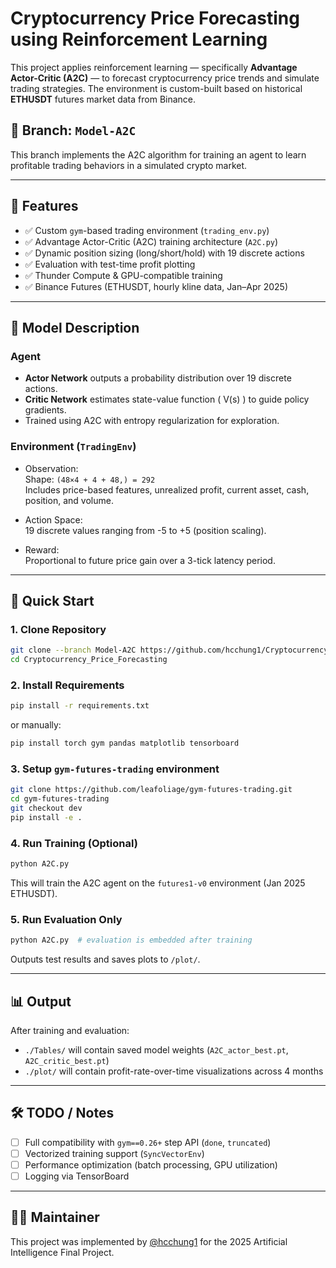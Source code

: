 # Cryptocurrency Price Forecasting using Reinforcement Learning

This project applies reinforcement learning — specifically **Advantage Actor-Critic (A2C)** — to forecast cryptocurrency price trends and simulate trading strategies. The environment is custom-built based on historical **ETHUSDT** futures market data from Binance.

## 📁 Branch: `Model-A2C`
This branch implements the A2C algorithm for training an agent to learn profitable trading behaviors in a simulated crypto market.

---

## 📌 Features

- ✅ Custom `gym`-based trading environment (`trading_env.py`)
- ✅ Advantage Actor-Critic (A2C) training architecture (`A2C.py`)
- ✅ Dynamic position sizing (long/short/hold) with 19 discrete actions
- ✅ Evaluation with test-time profit plotting
- ✅ Thunder Compute & GPU-compatible training
- ✅ Binance Futures (ETHUSDT, hourly kline data, Jan–Apr 2025)

---

## 🧠 Model Description

### Agent
- **Actor Network** outputs a probability distribution over 19 discrete actions.
- **Critic Network** estimates state-value function \( V(s) \) to guide policy gradients.
- Trained using A2C with entropy regularization for exploration.

### Environment (`TradingEnv`)
- Observation:  
  Shape: `(48×4 + 4 + 48,) = 292`  
  Includes price-based features, unrealized profit, current asset, cash, position, and volume.

- Action Space:  
  19 discrete values ranging from -5 to +5 (position scaling).

- Reward:  
  Proportional to future price gain over a 3-tick latency period.

---

## 🚀 Quick Start

### 1. Clone Repository

```bash
git clone --branch Model-A2C https://github.com/hcchung1/Cryptocurrency_Price_Forecasting.git
cd Cryptocurrency_Price_Forecasting
````

### 2. Install Requirements

```bash
pip install -r requirements.txt
```

or manually:

```bash
pip install torch gym pandas matplotlib tensorboard
```

### 3. Setup `gym-futures-trading` environment

```bash
git clone https://github.com/leafoliage/gym-futures-trading.git
cd gym-futures-trading
git checkout dev
pip install -e .
```

### 4. Run Training (Optional)

```bash
python A2C.py
```

This will train the A2C agent on the `futures1-v0` environment (Jan 2025 ETHUSDT).

### 5. Run Evaluation Only

```bash
python A2C.py  # evaluation is embedded after training
```

Outputs test results and saves plots to `/plot/`.

---

## 📊 Output

After training and evaluation:

* `./Tables/` will contain saved model weights (`A2C_actor_best.pt`, `A2C_critic_best.pt`)
* `./plot/` will contain profit-rate-over-time visualizations across 4 months

---

## 🛠️ TODO / Notes

* [ ] Full compatibility with `gym==0.26+` step API (`done`, `truncated`)
* [ ] Vectorized training support (`SyncVectorEnv`)
* [ ] Performance optimization (batch processing, GPU utilization)
* [ ] Logging via TensorBoard

---

## 👨‍💻 Maintainer

This project was implemented by [@hcchung1](https://github.com/hcchung1) for the 2025 Artificial Intelligence Final Project.
